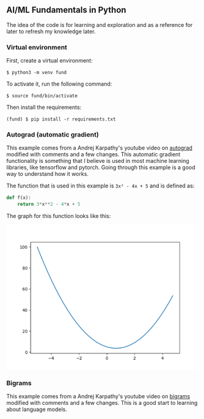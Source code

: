 ## AI/ML Fundamentals in Python
The idea of the code is for learning and exploration and as a reference for
later to refresh my knowledge later.

### Virtual environment
First, create a virtual environment:
```console
$ python3 -m venv fund
```

To activate it, run the following command:
```console
$ source fund/bin/activate
```

Then install the requirements:
```console
(fund) $ pip install -r requirements.txt
```

### Autograd (automatic gradient)
This example comes from a Andrej Karpathy's youtube video on
[autograd](https://www.youtube.com/watch?v=VMj-3S1tku0&t=577s) modified with
comments and a few changes. This automatic gradient functionality is something
that I believe is used in most machine learning libraries, like tensorflow and
pytorch. Going through this example is a good way to understand how it works.

The function that is used in this example is `3x² - 4x + 5` and is defined as:
```python
def f(x):
    return 3*x**2 - 4*x + 5
```
The graph for this function looks like this:

![image](./images/autograd_function.png)


### Bigrams
This example comes from a Andrej Karpathy's youtube video on
[bigrams](https://www.youtube.com/watch?v=PaCmpygFfXo) modified with comments
and a few changes. This is a good start to learning about language models.
